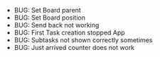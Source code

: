 - BUG: Set Board parent
- BUG: Set Board position
- BUG: Send back not working
- BUG: First Task creation stopped App
- BUG: Subtasks not shown correctly sometimes
- BUG: Just arrived counter does not work